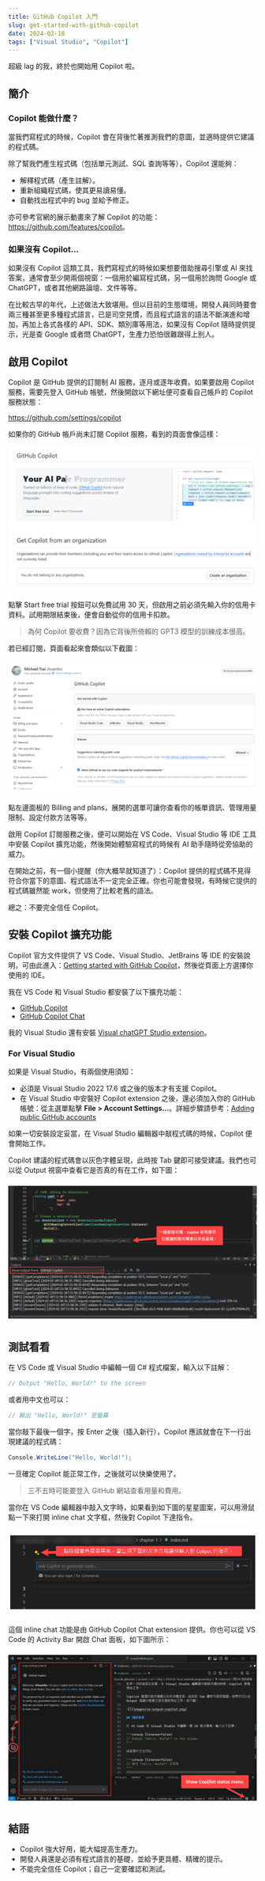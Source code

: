 ```yaml
---
title: GitHub Copilot 入門
slug: get-started-with-github-copilot
date: 2024-02-18
tags: ["Visual Studio", "Copilot"]
---
```



超級 lag 的我，終於也開始用 Copilot 啦。

## 簡介

### Copilot 能做什麼？

當我們寫程式的時候，Copilot 會在背後忙著推測我們的意圖，並適時提供它建議的程式碼。

除了幫我們產生程式碼（包括單元測試、SQL 查詢等等），Copilot 還能夠：

- 解釋程式碼（產生註解）。
- 重新組織程式碼，使其更易讀易懂。
- 自動找出程式中的 bug 並給予修正。

亦可參考官網的展示動畫來了解 Copilot 的功能：<https://github.com/features/copilot>。

### 如果沒有 Copilot...

如果沒有 Copilot 這類工具，我們寫程式的時候如果想要借助搜尋引擎或 AI 來找答案，通常會至少開兩個視窗：一個用於編寫程式碼，另一個用於詢問 Google 或 ChatGPT，或者其他網路論壇、文件等等。

在比較古早的年代，上述做法大致堪用。但以目前的生態環境，開發人員同時要會兩三種甚至更多種程式語言，已是司空見慣，而且程式語言的語法不斷演進和增加，再加上各式各樣的 API、SDK、類別庫等用法，如果沒有 Copilot 隨時提供提示，光是查 Google 或者問 ChatGPT，生產力恐怕很難跟得上別人。

## 啟用 Copilot

Copilot 是 GitHub 提供的訂閱制 AI 服務，逐月或逐年收費。如果要啟用 Copilot 服務，需要先登入 GitHub 帳號，然後開啟以下網址便可查看自己帳戶的 Copilot 服務狀態：

https://github.com/settings/copilot

如果你的 GitHub 帳戶尚未訂閱 Copilot 服務，看到的頁面會像這樣：

![](images/copilot-not-activated.png)

點擊 Start free trial 按鈕可以免費試用 30 天，但啟用之前必須先輸入你的信用卡資料。試用期限結束後，便會自動從你的信用卡扣款。

> 為何 Copilot 要收費？因為它背後所倚賴的 GPT3 模型的訓練成本很高。

若已經訂閱，頁面看起來會類似以下截圖：

![](images/copilot-activated.png)

點左邊面板的 Billing and plans，展開的選單可讓你查看你的帳單資訊、管理用量限制、設定付款方法等等。

啟用 Copilot 訂閱服務之後，便可以開始在 VS Code、Visual Studio 等 IDE 工具中安裝 Copilot 擴充功能，然後開始體驗寫程式的時候有 AI 助手隨時從旁協助的威力。

在開始之前，有一個小提醒（你大概早就知道了）：Copilot 提供的程式碼不見得符合你當下的意圖、程式語法不一定完全正確。你也可能會發現，有時候它提供的程式碼雖然能 work，但使用了比較老舊的語法。

總之：不要完全信任 Copilot。

## 安裝 Copilot 擴充功能

Copilot 官方文件提供了 VS Code、Visual Studio、JetBrains 等 IDE 的安裝說明，可由此進入：[Getting started with GitHub Copilot](https://docs.github.com/en/copilot/using-github-copilot/getting-started-with-github-copilot)，然後從頁面上方選擇你使用的 IDE。

我在 VS Code 和 Visual Studio 都安裝了以下擴充功能：

- [GitHub Copilot](https://marketplace.visualstudio.com/items?itemName=GitHub.copilot)
- [GitHub Copilot Chat](https://marketplace.visualstudio.com/items?itemName=GitHub.copilot-chat)

我的 Visual Studio 還有安裝 [Visual chatGPT Studio extension](https://marketplace.visualstudio.com/items?itemName=jefferson-pires.VisualChatGPTStudio)。
 
### For Visual Studio

如果是 Visual Studio，有兩個使用須知：

- 必須是 Visual Studio 2022 17.6 或之後的版本才有支援 Copilot。
- 在 Visual Studio 中安裝好 Copilot extension 之後，還必須加入你的 GitHub 帳號：從主選單點擊 **File > Account Settings...**。詳細步驟請參考：[Adding public GitHub accounts](https://learn.microsoft.com/en-us/visualstudio/ide/work-with-github-accounts?view=vs-2022#adding-public-github-accounts)

如果一切安裝設定妥當，在 Visual Studio 編輯器中敲程式碼的時候，Copilot 便會開始工作。

Copilot 建議的程式碼會以灰色字體呈現，此時按 Tab 鍵即可接受建議。我們也可以從 Output 視窗中查看它是否真的有在工作，如下圖：

![](images/vs-output-copilot.png)

## 測試看看

在 VS Code 或 Visual Studio 中編輯一個 C# 程式檔案，輸入以下註解：

```csharp {linenos=false}
// Output "Hello, World!" to the screen
```

或者用中文也可以：

```csharp {linenos=false}
// 輸出 "Hello, World!" 至螢幕
```

當你敲下最後一個字，按 Enter 之後（插入新行），Copilot 應該就會在下一行出現建議的程式碼：

```csharp {linenos=false}
Console.WriteLine("Hello, World!");
```

一旦確定 Copilot 能正常工作，之後就可以快樂使用了。

> 三不五時可能要登入 GitHub 網站查看用量和費用。

當你在 VS Code 編輯器中敲入文字時，如果看到如下圖的星星圖案，可以用滑鼠點一下來打開 inline chat 文字框，然後對 Copilot 下達指令。

![](images/vscopilot-inline-chat.png)

這個 inline chat 功能是由 GitHub Copilot Chat extension 提供。你也可以從 VS Code 的 Activity Bar 開啟 Chat 面板，如下圖所示：

![](images/vscode-copilot-chat.png)

## 結語

- Copilot 強大好用，能大幅提高生產力。
- 開發人員還是必須有程式語言的基礎，並給予更具體、精確的提示。
- 不能完全信任 Copilot；自己一定要確認和測試。
